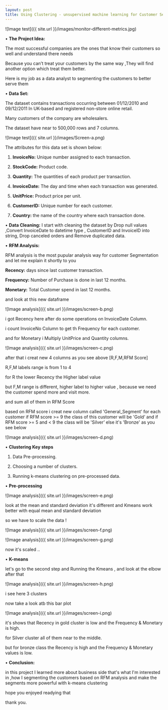 ```yaml
---
layout: post
title: Using Clustering - unsupervised machine learning for Customer Segmentation
---
```



![Image test]({{ site.url }}/images/monitor-different-metrics.jpg)











•	**The Project Idea:**


The most successful companies are the ones that know their customers so well and understand there needs 


Because you can’t treat your customers by the same way ,They will find another option which treat them better.


Here is my job as a data analyst to segmenting the customers to better serve them







•	**Data Set:**



The dataset  contains transactions occurring between 01/12/2010 and 09/12/2011 In UK-based and registered non-store online retail.


Many customers of the company are wholesalers.


The dataset have near to 500,000 rows and 7 columns.




![Image test]({{ site.url }}/images/Screen-a.png)








 The attributes for this data set is shown below:



1.	**InvoiceNo:** Unique number assigned to each transaction.

2.  **StockCode:** Product code.

3.	**Quantity:** The quantities of each product per transaction.

4.	**InvoiceDate:** The day and time when each transaction was generated.

5.	**UnitPrice:** Product price per unit.

6.  **CustomerID:** Unique number for each customer.

7.  **Country:** the name of the country where each transaction done.










•	**Data Cleaning:**
I start with cleaning the dataset by Drop null values ,Convert InvoiceDate  to datetime type , CustomerID and InvoiceID into string, 
Drop canceled orders and Remove duplicated data.









•	**RFM Analysis:**

RFM analysis is the most pupular analysis way for customer Segmentation
and let me explain it shortly to you 

 **Recency:** days since last customer transaction.

 **Frequency:** Number of Purchase is done in last 12 months.

 **Monetary:** Total Customer spend in last 12 months.


and look at this new dataframe 



![Image analysis]({{ site.url }}/images/screen-b.png)


 
 i got Recency here after do some operations on InvoiceDate Column.

 i count InvoiceNo Column to get th Frequency for each customer.

  and for Monetary i Multiply UnitPrice and Quantity columns.




![Image analysis]({{ site.url }}/images/screen-c.png)



after that i creat new 4 columns as you see above [R,F,M,RFM Score]

R,F,M labels range is from 1 to 4 

for R the lower Recency the Higher label value 

but F,M range is different, higher label to higher value , because we need the customer spend more and visit more.

and sum all of them in RFM Score



based on RFM score i creat new column called 'General_Segment'
for each customer if RFM score >= 9 the class of this customer will be 'Gold’
and if RFM score >= 5 and < 9 the class will be 'Silver’
    else it's 'Bronze' as you see below



 ![Image analysis]({{ site.url }}/images/screen-d.png)






• **Clustering Key steps**



1. Data Pre-processing.

2. Choosing a number of clusters.

3. Running k-means clustering on pre-processed data.



 • **Pre-processing**
 
 

 ![Image analysis]({{ site.url }}/images/screen-e.png) 



look at the mean and standard deviation it's different and Kmeans work better with equal mean and standard deviation

 so we have to scale the data !




![Image analysis]({{ site.url }}/images/screen-f.png)




![Image analysis]({{ site.url }}/images/screen-g.png)

now it's scaled ..



• **K-means**



let's go to the second step and Running the Kmeans , and look at the elbow after that 

![Image analysis]({{ site.url }}/images/screen-h.png)

i see here 3 clusters 

now take a look atb this bar plot


![Image analysis]({{ site.url }}/images/screen-i.png)


it's shows that Recency in gold cluster is low and the Frequency & Monetary is high.


for Silver cluster all of them near to the middle.


but for bronze class the Recency is high and the Frequency & Monetary values is low.



•	**Conclusion:**

in this project I learned more about business side that's what I'm interested in ,how I segmenting the customers based on RFM analysis and make the segments more powerful with k-means clustering


hope you enjoyed readying that 

thank you.



